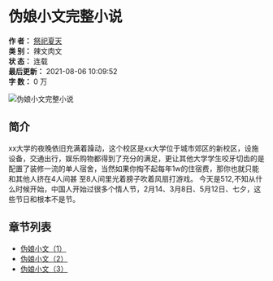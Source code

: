 # 伪娘小文完整小说

**作  者：** [祭祀夏天](https://www.ltxsw88.cc/author/%E7%A5%AD%E7%A5%80%E5%A4%8F%E5%A4%A9/)  
**类  别：** 辣文肉文  
**状  态：** 连载  
**最后更新：** 2021-08-06 10:09:52  
**字  数：** 0 万

![伪娘小文完整小说](http://www.ltxsw88.cc/static/qula/nocover.jpg)

## 简介

xx大学的夜晚依旧充满着躁动，这个校区是xx大学位于城市郊区的新校区，设施设备，交通出行，娱乐购物都得到了充分的满足，更让其他大学学生咬牙切齿的是配置了装修一流的单人宿舍，当然如果你掏不起每年1w的住宿费，那你也就只能和其他人挤在4人间甚 至8人间里光着膀子吹着风扇打游戏。 今天是512,不知从什么时候开始，中国人开始过很多个情人节，2月14、3月8日、5月12日、七夕，这些节日和根本不是节。

## 章节列表

- [伪娘小文（1）](https://www.ltxsw88.cc/read/31912/5400884.html)
- [伪娘小文（2）](https://www.ltxsw88.cc/read/31912/5400886.html)
- [伪娘小文（3）](https://www.ltxsw88.cc/read/31912/5400888.html)